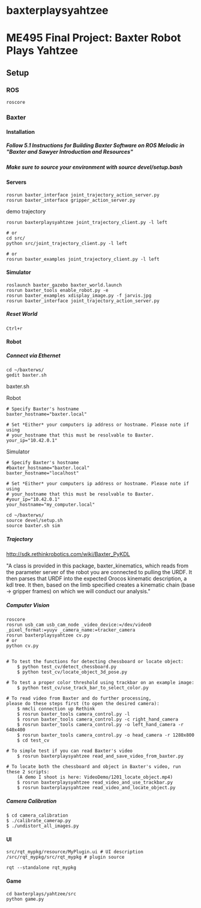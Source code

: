 # baxterplaysyahtzee
# ME495 Final Project: Baxter Robot Plays Yahtzee

## Setup

### ROS
```
roscore
```
### Baxter


#### Installation

##### Follow 5.1 Instructions for Building Baxter Software on ROS Melodic in "Baxter and Sawyer Introduction and Resources"

##### Make sure to source your environment with source devel/setup.bash

#### Servers
```
rosrun baxter_interface joint_trajectory_action_server.py
rosrun baxter_interface gripper_action_server.py
```

demo trajectory
```
rosrun baxterplaysyahtzee joint_trajectory_client.py -l left

# or
cd src/
python src/joint_trajectory_client.py -l left

# or
rosrun baxter_examples joint_trajectory_client.py -l left
```
#### Simulator
```
roslaunch baxter_gazebo baxter_world.launch
rosrun baxter_tools enable_robot.py -e
rosrun baxter_examples xdisplay_image.py -f jarvis.jpg
rosrun baxter_interface joint_trajectory_action_server.py 
```
##### Reset World
```
Ctrl+r
```

#### Robot
##### Connect via Ethernet

```
cd ~/baxterws/
gedit baxter.sh
```
baxter.sh

Robot 
```
# Specify Baxter's hostname
baxter_hostname="baxter.local"

# Set *Either* your computers ip address or hostname. Please note if using
# your_hostname that this must be resolvable to Baxter.
your_ip="10.42.0.1"
```

Simulator
```
# Specify Baxter's hostname
#baxter_hostname="baxter.local"
baxter_hostname="localhost"

# Set *Either* your computers ip address or hostname. Please note if using
# your_hostname that this must be resolvable to Baxter.
#your_ip="10.42.0.1"
your_hostname="my_computer.local"
```

```
cd ~/baxterws/
source devel/setup.sh
source baxter.sh sim
```

##### Trajectory
http://sdk.rethinkrobotics.com/wiki/Baxter_PyKDL

"A class is provided in this package, baxter_kinematics, which reads from the parameter server of the robot you are connected to pulling the URDF. It then parses that URDF into the expected Orocos kinematic description, a kdl tree. It then, based on the limb specified creates a kinematic chain (base -> gripper frames) on which we will conduct our analysis."

##### Computer Vision
```
roscore
rosrun usb_cam usb_cam_node _video_device:=/dev/video0 _pixel_format:=yuyv _camera_name:=tracker_camera
rosrun baxterplaysyahtzee cv.py
# or
python cv.py
```

``` Feiyu's part:

# To test the functions for detecting chessboard or locate object:
    $ python test_cv/detect_chessboard.py
    $ python test_cv/locate_object_3d_pose.py

# To test a proper color threshold using trackbar on an example image:
    $ python test_cv/use_track_bar_to_select_color.py

# To read video from Baxter and do further processing,
please do these steps first (to open the desired camera):
    $ nmcli connection up Rethink
    $ rosrun baxter_tools camera_control.py -l
    $ rosrun baxter_tools camera_control.py -c right_hand_camera
    $ rosrun baxter_tools camera_control.py -o left_hand_camera -r 640x400
    $ rosrun baxter_tools camera_control.py -o head_camera -r 1280x800
    $ cd test_cv

# To simple test if you can read Baxter's video
    $ rosrun baxterplaysyahtzee read_and_save_video_from_baxter.py

# To locate both the chessboard and object in Baxter's video, run these 2 scripts:
    (A demo I shoot is here: VideoDemo/1201_locate_object.mp4)
    $ rosrun baxterplaysyahtzee read_video_and_use_trackbar.py
    $ rosrun baxterplaysyahtzee read_video_and_locate_object.py

```

##### Camera Calibration
```
$ cd camera_calibration
$ ./calibrate_camerap.py
$ ./undistort_all_images.py
```
#### UI 

```
src/rqt_mypkg/resource/MyPlugin.ui # UI description
/src/rqt_mypkg/src/rqt_mypkg # plugin source

rqt --standalone rqt_mypkg
```

#### Game
```
cd baxterplays/yahtzee/src
python game.py
```
